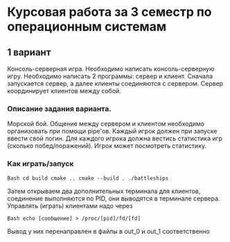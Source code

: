 # Курсовая работа за 3 семестр по операционным системам

## 1 вариант

Консоль-серверная игра. Необходимо написать консоль-серверную игру. Необходимо написать 2 программы: сервер и клиент. Сначала запускается сервер, а далее клиенты соединяются с сервером. Сервер координирует клиентов между собой.

### Описание задания варианта.

Морской бой. Общение между сервером и клиентом необходимо организовать при помощи pipe'ов. Каждый игрок должен при запуске ввести свой логин. Для каждого игрока должна вестись статистика игр (сколько побед/поражений). Игрок может посмотреть статистику.

### Как играть/запуск

``Bash
cd build
cmake ..
cmake --build .
./battleships
``

Затем открываем два дополнительных терминала для клиентов, соединение выполняются по PID, они выводятся в терминале сервера.
Управлять (играть) клиентами надо через 

``Bash
echo [сообщение] > /proc/[pid]/fd/[fd]
``

Вывод у них перенаправлен в файлы в out_0 и out_1 соответственно
